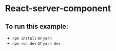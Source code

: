 # React-server-component

## To run this example:

- `npm install` or `yarn`
- `npm run dev` or `yarn dev`

